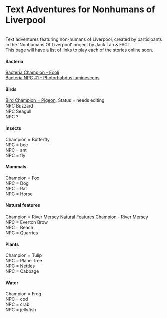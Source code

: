 <H1> Text Adventures for Nonhumans of Liverpool</H1>

<BR>
Text adventures featuring non-humans of Liverpool, created by participants in the 'Nonhumans Of Liverpool' project by Jack Tan & FACT.
<BR>
This page will have a list of links to play each of the stories online soon.
<BR>
<H4>Bacteria</H4>
  <a href="https://rawcdn.githack.com/factlearning/nonhumansofliverpooltextadventures/70d450834e20e8f86951a54b9ff7ec5e383bd01d/bacteria/champion/ecolichampion.html" target="_blank">Bacteria Champion - Ecoli</a>
  <BR>
  <a href="https://rawcdn.githack.com/factlearning/nonhumansofliverpooltextadventures/14e1a2603e33b2a7c9cea08c895e85ddccd27d85/bacteria/npcs/alienbacterianpc.html" target="_blank">Bacteria NPC #1 - Photorhabdus luminescens</a> 
  
<BR>
<H4>Birds</H4>
  <a href="https://rawcdn.githack.com/factlearning/nonhumansofliverpooltextadventures/8332a09dc3b7fae54784c8d8aecf9f5e40423df8/birds/champion/birdchampion.html" target="_blank">Bird Champion = Pigeon</a>, Status = needs editing
<BR>
NPC Buzzard
<BR>
NPC Seagull
<BR>
NPC ?
<BR>
<H4>Insects</H4>
Champion = Butterfly
<BR>
NPC =  bee
<BR>
NPC =  ant
<BR>
NPC =  fly
<BR>
<H4>Mammals</H4>
Champion =  Fox
<BR>
NPC =  Dog
<BR>
NPC =  Rat
<BR>
NPC =  Horse
<BR>
<H4>Natural features</H4>
Champion =  River Mersey
  <a href="https://rawcdn.githack.com/factlearning/nonhumansofliverpooltextadventures/8c9a691c0cb8506f8219fdf5feb2d49aa9e0f99d/naturalfeatures/champion/rivermerseychamp.html" target="_blank">Natural Features Champion - River Mersey</a> 

  
<BR>
NPC =  Everton Brow
<BR>
NPC =  Beach
<BR>
NPC =  Quarries
<BR>
<H4>Plants</H4>
Champion =  Tulip
<BR>
NPC =  Plane Tree
<BR>
NPC =  Nettles
<BR>
NPC =  Cabbage
<BR>
<H4>Water</H4>
Champion =  Frog
<BR>
NPC =  cod
<BR>
NPC =  crab
<BR>
NPC = jellyfish

